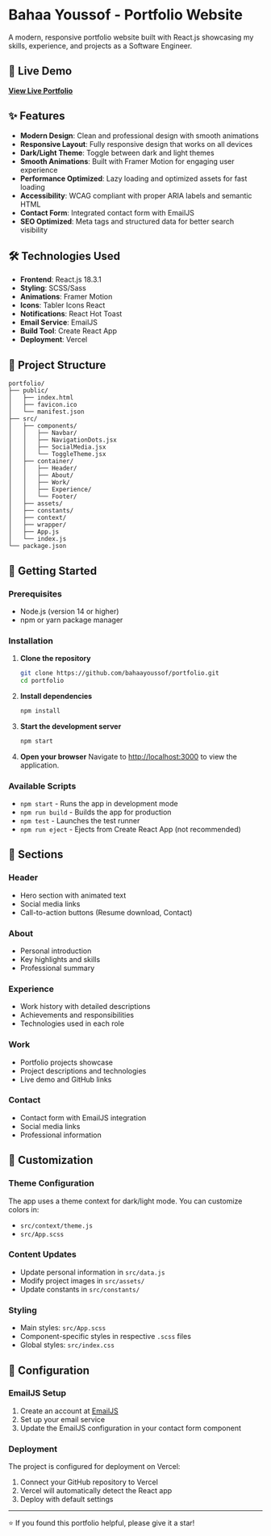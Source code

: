 # Bahaa Youssof - Portfolio Website

A modern, responsive portfolio website built with React.js showcasing my skills, experience, and projects as a Software Engineer.

## 🌟 Live Demo

**[View Live Portfolio](https://bahaayoussof.vercel.app/)**

## ✨ Features

- **Modern Design**: Clean and professional design with smooth animations
- **Responsive Layout**: Fully responsive design that works on all devices
- **Dark/Light Theme**: Toggle between dark and light themes
- **Smooth Animations**: Built with Framer Motion for engaging user experience
- **Performance Optimized**: Lazy loading and optimized assets for fast loading
- **Accessibility**: WCAG compliant with proper ARIA labels and semantic HTML
- **Contact Form**: Integrated contact form with EmailJS
- **SEO Optimized**: Meta tags and structured data for better search visibility

## 🛠️ Technologies Used

- **Frontend**: React.js 18.3.1
- **Styling**: SCSS/Sass
- **Animations**: Framer Motion
- **Icons**: Tabler Icons React
- **Notifications**: React Hot Toast
- **Email Service**: EmailJS
- **Build Tool**: Create React App
- **Deployment**: Vercel

## 📁 Project Structure

```
portfolio/
├── public/
│   ├── index.html
│   ├── favicon.ico
│   └── manifest.json
├── src/
│   ├── components/
│   │   ├── Navbar/
│   │   ├── NavigationDots.jsx
│   │   ├── SocialMedia.jsx
│   │   └── ToggleTheme.jsx
│   ├── container/
│   │   ├── Header/
│   │   ├── About/
│   │   ├── Work/
│   │   ├── Experience/
│   │   └── Footer/
│   ├── assets/
│   ├── constants/
│   ├── context/
│   ├── wrapper/
│   ├── App.js
│   └── index.js
└── package.json
```

## 🚀 Getting Started

### Prerequisites

- Node.js (version 14 or higher)
- npm or yarn package manager

### Installation

1. **Clone the repository**

   ```bash
   git clone https://github.com/bahaayoussof/portfolio.git
   cd portfolio
   ```

2. **Install dependencies**

   ```bash
   npm install
   ```

3. **Start the development server**

   ```bash
   npm start
   ```

4. **Open your browser**
   Navigate to [http://localhost:3000](http://localhost:3000) to view the application.

### Available Scripts

- `npm start` - Runs the app in development mode
- `npm run build` - Builds the app for production
- `npm test` - Launches the test runner
- `npm run eject` - Ejects from Create React App (not recommended)

## 📱 Sections

### Header

- Hero section with animated text
- Social media links
- Call-to-action buttons (Resume download, Contact)

### About

- Personal introduction
- Key highlights and skills
- Professional summary

### Experience

- Work history with detailed descriptions
- Achievements and responsibilities
- Technologies used in each role

### Work

- Portfolio projects showcase
- Project descriptions and technologies
- Live demo and GitHub links

### Contact

- Contact form with EmailJS integration
- Social media links
- Professional information

## 🎨 Customization

### Theme Configuration

The app uses a theme context for dark/light mode. You can customize colors in:

- `src/context/theme.js`
- `src/App.scss`

### Content Updates

- Update personal information in `src/data.js`
- Modify project images in `src/assets/`
- Update constants in `src/constants/`

### Styling

- Main styles: `src/App.scss`
- Component-specific styles in respective `.scss` files
- Global styles: `src/index.css`

## 🔧 Configuration

### EmailJS Setup

1. Create an account at [EmailJS](https://www.emailjs.com/)
2. Set up your email service
3. Update the EmailJS configuration in your contact form component

### Deployment

The project is configured for deployment on Vercel:

1. Connect your GitHub repository to Vercel
2. Vercel will automatically detect the React app
3. Deploy with default settings

---

⭐ If you found this portfolio helpful, please give it a star!
